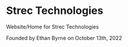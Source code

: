 # Strec Technologies
Website/Home for Strec Technologies

Founded by Ethan Byrne on October 13th, 2022
